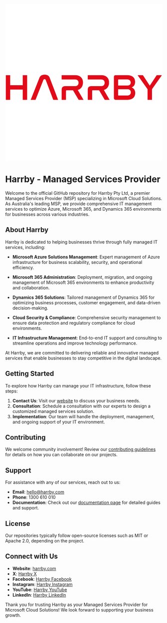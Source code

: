 ![HARRBY Logo](HarrbyPtyLtd.png)

# Harrby - Managed Services Provider

Welcome to the official GitHub repository for Harrby Pty Ltd, a premier Managed Services Provider (MSP) specializing in Microsoft Cloud Solutions. As Australia's leading MSP, we provide comprehensive IT management services to optimize Azure, Microsoft 365, and Dynamics 365 environments for businesses across various industries.

## About Harrby

Harrby is dedicated to helping businesses thrive through fully managed IT services, including:

- **Microsoft Azure Solutions Management**: Expert management of Azure infrastructure for business scalability, security, and operational efficiency.

- **Microsoft 365 Administration**: Deployment, migration, and ongoing management of Microsoft 365 environments to enhance productivity and collaboration.

- **Dynamics 365 Solutions**: Tailored management of Dynamics 365 for optimizing business processes, customer engagement, and data-driven decision-making.

- **Cloud Security & Compliance**: Comprehensive security management to ensure data protection and regulatory compliance for cloud environments.

- **IT Infrastructure Management**: End-to-end IT support and consulting to streamline operations and improve technology performance.

At Harrby, we are committed to delivering reliable and innovative managed services that enable businesses to stay competitive in the digital landscape.

## Getting Started

To explore how Harrby can manage your IT infrastructure, follow these steps:

1. **Contact Us**: Visit our [website](https://www.harrby.com) to discuss your business needs.
2. **Consultation**: Schedule a consultation with our experts to design a customized managed services solution.
3. **Implementation**: Our team will handle the deployment, management, and ongoing support of your IT environment.

## Contributing

We welcome community involvement! Review our [contributing guidelines](CONTRIBUTING.md) for details on how you can collaborate on our projects.

## Support

For assistance with any of our services, reach out to us:

- **Email**: hello@harrby.com
- **Phone**: 1300 610 010
- **Documentation**: Check out our [documentation page](#) for detailed guides and support.

## License

Our repositories typically follow open-source licenses such as MIT or Apache 2.0, depending on the project.

## Connect with Us

- **Website**: [harrby.com](https://www.harrby.com)
- **X**: [Harrby X](https://twitter.com/HarrbyPtyLtd)
- **Facebook**: [Harrby Facebook](https://www.facebook.com/HarrbyPtyLtd)
- **Instagram**: [Harrby Instagram](https://www.instagram.com/HarrbyPtyLtd)
- **YouTube**: [Harrby YouTube](https://www.youtube.com/@HarrbyPtyLtd)
- **LinkedIn**: [Harrby LinkedIn](#)

Thank you for trusting Harrby as your Managed Services Provider for Microsoft Cloud Solutions! We look forward to supporting your business growth.


